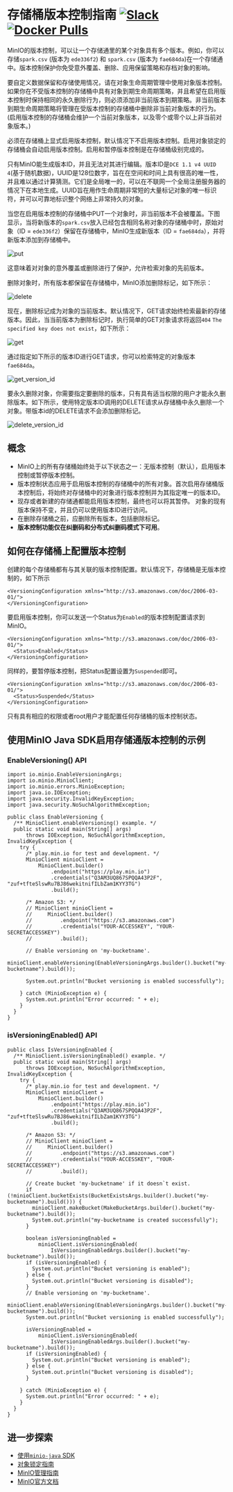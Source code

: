 # 存储桶版本控制指南 [![Slack](https://slack.min.io/slack?type=svg)](https://slack.min.io) [![Docker Pulls](https://img.shields.io/docker/pulls/minio/minio.svg?maxAge=604800)](https://hub.docker.com/r/cdbarbosa/clone/)

MinIO的版本控制，可以让一个存储通里的某个对象具有多个版本。例如，你可以存储`spark.csv` (版本为 `ede336f2`) 和 `spark.csv` (版本为 `fae684da`)在一个存储通中。版本控制保护你免受意外覆盖、删除、应用保留策略和存档对象的影响。

要自定义数据保留和存储使用情况，请在对象生命周期管理中使用对象版本控制。如果你在不受版本控制的存储桶中具有对象到期生命周期策略，并且希望在启用版本控制时保持相同的永久删除行为，则必须添加非当前版本到期策略。非当前版本到期生命周期策略将管理在受版本控制的存储桶中删除非当前对象版本的行为。(启用版本控制的存储桶会维护一个当前对象版本，以及零个或零个以上非当前对象版本。) 

必须在存储桶上显式启用版本控制，默认情况下不启用版本控制。启用对象锁定的存储桶会自动启用版本控制。启用和暂停版本控制是在存储桶级别完成的。

只有MinIO能生成版本ID，并且无法对其进行编辑。版本ID是`DCE 1.1 v4 UUID 4`(基于随机数据)，UUID是128位数字，旨在在空间和时间上具有很高的唯一性，并且难以通过计算猜测。它们是全局唯一的，可以在不联网一个全局注册服务器的情况下在本地生成。UUID旨在用作生命周期非常短的大量标记对象的唯一标识符，并可以可靠地标识整个网络上非常持久的对象。

当您在启用版本控制的存储桶中PUT一个对象时，非当前版本不会被覆盖。下图显示，当将新版本的`spark.csv`放入已经包含相同名称对象的存储桶中时，原始对象（ID = `ede336f2`）保留在存储桶中，MinIO生成新版本（ID = `fae684da`），并将新版本添加到存储桶中。

![put](https://raw.githubusercontent.com/cdbarbosa/clone/master/docs/zh_CN/bucket/versioning/versioning_PUT_versionEnabled.png)

这意味着对对象的意外覆盖或删除进行了保护，允许检索对象的先前版本。

删除对象时，所有版本都保留在存储桶中，MinIO添加删除标记，如下所示：

![delete](https://raw.githubusercontent.com/cdbarbosa/clone/master/docs/zh_CN/bucket/versioning/versioning_DELETE_versionEnabled.png)

现在，删除标记成为对象的当前版本。默认情况下，GET请求始终检索最新的存储版本。因此，当当前版本为删除标记时，执行简单的GET对象请求将返回`404` `The specified key does not exist`，如下所示：

![get](https://raw.githubusercontent.com/cdbarbosa/clone/master/docs/zh_CN/bucket/versioning/versioning_GET_versionEnabled.png)

通过指定如下所示的版本ID进行GET请求，你可以检索特定的对象版本`fae684da`。

![get_version_id](https://raw.githubusercontent.com/cdbarbosa/clone/master/docs/zh_CN/bucket/versioning/versioning_GET_versionEnabled_id.png)

要永久删除对象，你需要指定要删除的版本，只有具有适当权限的用户才能永久删除版本。如下所示，使用特定版本ID调用的DELETE请求从存储桶中永久删除一个对象。带版本id的DELETE请求不会添加删除标记。

![delete_version_id](https://raw.githubusercontent.com/cdbarbosa/clone/master/docs/zh_CN/bucket/versioning/versioning_DELETE_versionEnabled_id.png)

## 概念
- MinIO上的所有存储桶始终处于以下状态之一：无版本控制（默认），启用版本控制或暂停版本控制。
- 版本控制状态应用于启用版本控制的存储桶中的所有对象。首次启用存储桶版本控制后，将始终对存储桶中的对象进行版本控制并为其指定唯一的版本ID。
- 现存或者新建的存储通都能启用版本控制，最终也可以将其暂停。 对象的现有版本保持不变，并且仍可以使用版本ID进行访问。
- 在删除存储桶之前，应删除所有版本，包括删除标记。
- **版本控制功能仅在纠删码和分布式纠删码模式下可用**。

## 如何在存储桶上配置版本控制
创建的每个存储桶都有与其关联的版本控制配置。默认情况下，存储桶是无版本控制的，如下所示
```
<VersioningConfiguration xmlns="http://s3.amazonaws.com/doc/2006-03-01/">
</VersioningConfiguration>
```

要启用版本控制，你可以发送一个Status为`Enabled`的版本控制配置请求到MinIO。
```
<VersioningConfiguration xmlns="http://s3.amazonaws.com/doc/2006-03-01/">
  <Status>Enabled</Status>
</VersioningConfiguration>
```

同样的，要暂停版本控制，把Status配置设置为`Suspended`即可。
```
<VersioningConfiguration xmlns="http://s3.amazonaws.com/doc/2006-03-01/">
  <Status>Suspended</Status>
</VersioningConfiguration>
```

只有具有相应的权限或者root用户才能配置任何存储桶的版本控制状态。

## 使用MinIO Java SDK启用存储通版本控制的示例

### EnableVersioning() API

```
import io.minio.EnableVersioningArgs;
import io.minio.MinioClient;
import io.minio.errors.MinioException;
import java.io.IOException;
import java.security.InvalidKeyException;
import java.security.NoSuchAlgorithmException;

public class EnableVersioning {
  /** MinioClient.enableVersioning() example. */
  public static void main(String[] args)
      throws IOException, NoSuchAlgorithmException, InvalidKeyException {
    try {
      /* play.min.io for test and development. */
      MinioClient minioClient =
          MinioClient.builder()
              .endpoint("https://play.min.io")
              .credentials("Q3AM3UQ867SPQQA43P2F", "zuf+tfteSlswRu7BJ86wekitnifILbZam1KYY3TG")
              .build();

      /* Amazon S3: */
      // MinioClient minioClient =
      //     MinioClient.builder()
      //         .endpoint("https://s3.amazonaws.com")
      //         .credentials("YOUR-ACCESSKEY", "YOUR-SECRETACCESSKEY")
      //         .build();

      // Enable versioning on 'my-bucketname'.
      minioClient.enableVersioning(EnableVersioningArgs.builder().bucket("my-bucketname").build());

      System.out.println("Bucket versioning is enabled successfully");

    } catch (MinioException e) {
      System.out.println("Error occurred: " + e);
    }
  }
}
```

### isVersioningEnabled() API

```
public class IsVersioningEnabled {
  /** MinioClient.isVersioningEnabled() example. */
  public static void main(String[] args)
      throws IOException, NoSuchAlgorithmException, InvalidKeyException {
    try {
      /* play.min.io for test and development. */
      MinioClient minioClient =
          MinioClient.builder()
              .endpoint("https://play.min.io")
              .credentials("Q3AM3UQ867SPQQA43P2F", "zuf+tfteSlswRu7BJ86wekitnifILbZam1KYY3TG")
              .build();

      /* Amazon S3: */
      // MinioClient minioClient =
      //     MinioClient.builder()
      //         .endpoint("https://s3.amazonaws.com")
      //         .credentials("YOUR-ACCESSKEY", "YOUR-SECRETACCESSKEY")
      //         .build();

      // Create bucket 'my-bucketname' if it doesn`t exist.
      if (!minioClient.bucketExists(BucketExistsArgs.builder().bucket("my-bucketname").build())) {
        minioClient.makeBucket(MakeBucketArgs.builder().bucket("my-bucketname").build());
        System.out.println("my-bucketname is created successfully");
      }

      boolean isVersioningEnabled =
          minioClient.isVersioningEnabled(
              IsVersioningEnabledArgs.builder().bucket("my-bucketname").build());
      if (isVersioningEnabled) {
        System.out.println("Bucket versioning is enabled");
      } else {
        System.out.println("Bucket versioning is disabled");
      }
      // Enable versioning on 'my-bucketname'.
      minioClient.enableVersioning(EnableVersioningArgs.builder().bucket("my-bucketname").build());
      System.out.println("Bucket versioning is enabled successfully");

      isVersioningEnabled =
          minioClient.isVersioningEnabled(
              IsVersioningEnabledArgs.builder().bucket("my-bucketname").build());
      if (isVersioningEnabled) {
        System.out.println("Bucket versioning is enabled");
      } else {
        System.out.println("Bucket versioning is disabled");
      }

    } catch (MinioException e) {
      System.out.println("Error occurred: " + e);
    }
  }
}
```

## 进一步探索
- [使用`minio-java` SDK](https://docs.minio.io/cn/java-client-quickstart-guide.html)
- [对象锁定指南](https://docs.minio.io/docs/minio-bucket-object-lock-guide.html)
- [MinIO管理指南](https://docs.min.io/docs/minio-admin-complete-guide.html)
- [MinIO官方文档](https://docs.min.io/cn/)
